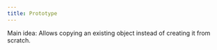 ```yaml
---
title: Prototype
---
```

<div>Main idea: Allows copying an existing object instead of creating it from scratch.</div>